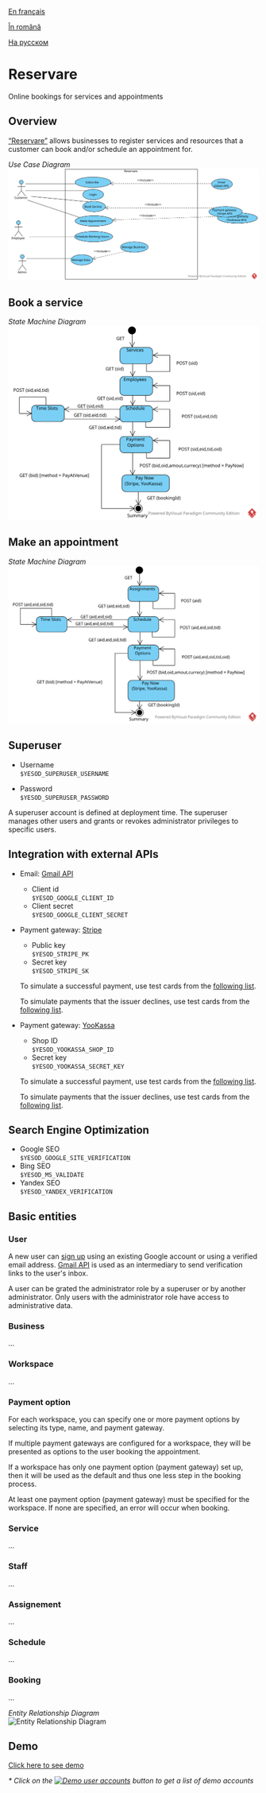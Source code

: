 [En français](https://github.com/ciukstar/reservare/blob/master/README.fr.md)

[În română](https://github.com/ciukstar/reservare/blob/master/README.ro.md)

[На русском](https://github.com/ciukstar/reservare/blob/master/README.ru.md)


# Reservare

Online bookings for services and appointments

## Overview

[“Reservare”](https://reservare-i4rimw5qwq-de.a.run.app) allows businesses to register services and resources that a customer can book and/or schedule an appointment for.  

*Use Case Diagram*  
![Use Case Diagram](static/img/Reservare-UCD.svg)

## Book a service
*State Machine Diagram*  
![State Machine Diagram](static/img/Reservare-Book-Service-SMD.svg)

## Make an appointment
*State Machine Diagram*  
![State Machine Diagram](static/img/Reservare-Make-Appointment-SMD.svg)

## Superuser

* Username  
  ```$YESOD_SUPERUSER_USERNAME```
  
* Password  
  ```$YESOD_SUPERUSER_PASSWORD```
  
A superuser account is defined at deployment time. The superuser manages other users and grants or revokes administrator privileges to specific users.

## Integration with external APIs

* Email: [Gmail API](https://developers.google.com/gmail/api/guides)

  * Client id  
    ```$YESOD_GOOGLE_CLIENT_ID```
  * Client secret  
    ```$YESOD_GOOGLE_CLIENT_SECRET```

* Payment gateway: [Stripe](https://stripe.com/)
  * Public key  
    ```$YESOD_STRIPE_PK```
  * Secret key  
    ```$YESOD_STRIPE_SK```
    
  To simulate a successful payment, use test cards from the [following list](https://stripe.com/docs/testing?testing-method=card-numbers#cards).

  To simulate payments that the issuer declines, use test cards from the [following list](https://stripe.com/docs/testing?testing-method=card-numbers#declined-payments).
  
* Payment gateway: [YooKassa](https://yookassa.ru/)
  * Shop ID  
    ```$YESOD_YOOKASSA_SHOP_ID```
  * Secret key  
    ```$YESOD_YOOKASSA_SECRET_KEY```
    
  To simulate a successful payment, use test cards from the [following list](https://yookassa.ru/developers/payment-acceptance/testing-and-going-live/testing#test-bank-card-success).

  To simulate payments that the issuer declines, use test cards from the [following list](https://yookassa.ru/developers/payment-acceptance/testing-and-going-live/testing#test-bank-card-cancellation-details).

## Search Engine Optimization
* Google SEO  
  ```$YESOD_GOOGLE_SITE_VERIFICATION```
* Bing SEO  
  ```$YESOD_MS_VALIDATE```
* Yandex SEO  
  ```$YESOD_YANDEX_VERIFICATION```

## Basic entities

### User

A new user can [sign up](https://reservare-i4rimw5qwq-de.a.run.app/auth/login) using an existing Google account or using a verified email address. [Gmail API](https://developers.google.com/gmail/api/guides) is used as an intermediary to send verification links to the user's inbox.

A user can be grated the administrator role by a superuser or by another administrator. Only users with the administrator role have access to administrative data.

### Business
...

### Workspace
...

### Payment option
For each workspace, you can specify one or more payment options by selecting its type, name, and payment gateway.

If multiple payment gateways are configured for a workspace, they will be presented as options to the user booking the appointment.

If a workspace has only one payment option (payment gateway) set up, then it will be used as the default and thus one less step in the booking process.

At least one payment option (payment gateway) must be specified for the workspace. If none are specified, an error will occur when booking.

### Service
...

### Staff
...

### Assignement
...

### Schedule
...

### Booking
...


*Entity Relationship Diagram*  
![Entity Relationship Diagram](static/img/Reservare-ERD.svg)

## Demo

[Click here to see demo](https://reservare-i4rimw5qwq-de.a.run.app)

_* Click on the [![Demo user accounts](demo/button-demo-accounts.png)](https://reservare-i4rimw5qwq-de.a.run.app/auth/login) button to get a list of demo accounts_
